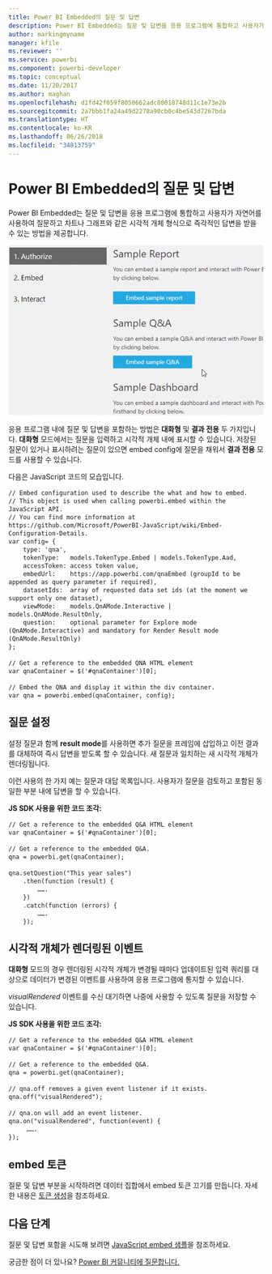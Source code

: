 ```yaml
---
title: Power BI Embedded의 질문 및 답변
description: Power BI Embedded는 질문 및 답변을 응용 프로그램에 통합하고 사용자가 자연어를 사용하여 질문할 수 있는 방법을 제공합니다.
author: markingmyname
manager: kfile
ms.reviewer: ''
ms.service: powerbi
ms.component: powerbi-developer
ms.topic: conceptual
ms.date: 11/20/2017
ms.author: maghan
ms.openlocfilehash: d1fd42f059f8050662adc80018748d11c1e73e2b
ms.sourcegitcommit: 2a7bbb1fa24a49d2278a90cb0c4be543d7267bda
ms.translationtype: HT
ms.contentlocale: ko-KR
ms.lasthandoff: 06/26/2018
ms.locfileid: "34813759"
---
```

# <a name="qa-in-power-bi-embedded"></a>Power BI Embedded의 질문 및 답변
Power BI Embedded는 질문 및 답변을 응용 프로그램에 통합하고 사용자가 자연어를 사용하여 질문하고 차트나 그래프와 같은 시각적 개체 형식으로 즉각적인 답변을 받을 수 있는 방법을 제공합니다.

![포함된 프레임의 질문 및 답변 대화형 질문](media/qanda/embedded-qanda.gif)

응용 프로그램 내에 질문 및 답변을 포함하는 방법은 **대화형** 및 **결과 전용** 두 가지입니다. **대화형** 모드에서는 질문을 입력하고 시각적 개체 내에 표시할 수 있습니다. 저장된 질문이 있거나 표시하려는 질문이 있으면 embed config에 질문을 채워서 **결과 전용** 모드를 사용할 수 있습니다.

다음은 JavaScript 코드의 모습입니다.

```
// Embed configuration used to describe the what and how to embed.
// This object is used when calling powerbi.embed within the JavaScript API.
// You can find more information at https://github.com/Microsoft/PowerBI-JavaScript/wiki/Embed-Configuration-Details.
var config= {
    type: 'qna',
    tokenType:   models.TokenType.Embed | models.TokenType.Aad,
    accessToken: access token value,
    embedUrl:    https://app.powerbi.com/qnaEmbed (groupId to be appended as query parameter if required),
    datasetIds:  array of requested data set ids (at the moment we support only one dataset),
    viewMode:    models.QnAMode.Interactive | models.QnAMode.ResultOnly,
    question:    optional parameter for Explore mode (QnAMode.Interactive) and mandatory for Render Result mode (QnAMode.ResultOnly)
};

// Get a reference to the embedded QNA HTML element
var qnaContainer = $('#qnaContainer')[0];

// Embed the QNA and display it within the div container.
var qna = powerbi.embed(qnaContainer, config);
```

## <a name="set-question"></a>질문 설정
설정 질문과 함께 **result mode**를 사용하면 추가 질문을 프레임에 삽입하고 이전 결과를 대체하여 즉시 답변을 받도록 할 수 있습니다. 새 질문과 일치하는 새 시각적 개체가 렌더링됩니다.

이런 사용의 한 가지 예는 질문과 대답 목록입니다. 사용자가 질문을 검토하고 포함된 동일한 부분 내에 답변을 할 수 있습니다.

**JS SDK 사용을 위한 코드 조각:**  

```        
// Get a reference to the embedded Q&A HTML element
var qnaContainer = $('#qnaContainer')[0];

// Get a reference to the embedded Q&A.
qna = powerbi.get(qnaContainer);

qna.setQuestion("This year sales")
    .then(function (result) {
        …….
    })
    .catch(function (errors) {
        …….
    });
```

## <a name="visual-rendered-event"></a>시각적 개체가 렌더링된 이벤트
**대화형** 모드의 경우 렌더링된 시각적 개체가 변경될 때마다 업데이트된 입력 쿼리를 대상으로 데이터가 변경된 이벤트를 사용하여 응용 프로그램에 통지할 수 있습니다.

*visualRendered* 이벤트를 수신 대기하면 나중에 사용할 수 있도록 질문을 저장할 수 있습니다. 

**JS SDK 사용을 위한 코드 조각:**  

```
// Get a reference to the embedded Q&A HTML element
var qnaContainer = $('#qnaContainer')[0];

// Get a reference to the embedded Q&A.
qna = powerbi.get(qnaContainer);

// qna.off removes a given event listener if it exists.
qna.off("visualRendered");

// qna.on will add an event listener.
qna.on("visualRendered", function(event) {
     …….
});
```

## <a name="embed-token"></a>embed 토큰
질문 및 답변 부분을 시작하려면 데이터 집합에서 embed 토큰 끄기를 만듭니다. 자세한 내용은 [토큰 생성](https://docs.microsoft.com/rest/api/power-bi/embedtoken)을 참조하세요.

## <a name="next-steps"></a>다음 단계
질문 및 답변 포함을 시도해 보려면 [JavaScript embed 샘플](https://microsoft.github.io/PowerBI-JavaScript/demo/)을 참조하세요.

궁금한 점이 더 있나요? [Power BI 커뮤니티에 질문합니다.](http://community.powerbi.com/)

